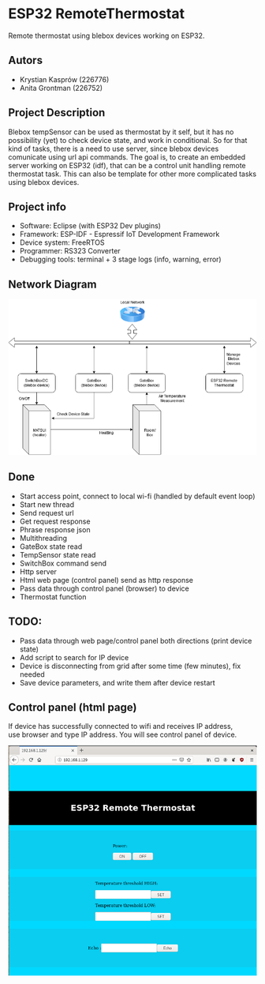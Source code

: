 # ESP32 RemoteThermostat
Remote thermostat using blebox devices working on ESP32. 

## Autors
- Krystian Kasprów (226776) 
- Anita Grontman (226752)

## Project Description

Blebox tempSensor can be used as thermostat by it self, but it has no possibility (yet) to check device state, and work in conditional.
So for that kind of tasks, there is a need to use server, since blebox devices comunicate using url api commands.
The goal is, to create an embedded server working on ESP32 (idf), that can be a control unit handling remote thermostat task.
This can also be template for other more complicated tasks using blebox devices.

## Project info
- Software: Eclipse (with ESP32 Dev plugins) 
- Framework: ESP-IDF - Espressif IoT Development Framework
- Device system: FreeRTOS
- Programmer: RS323 Converter 
- Debugging tools: terminal + 3 stage logs (info, warning, error)  

## Network Diagram 
![Image description](images/NetSchem.png)

## Done 
- Start access point, connect to local wi-fi (handled by default event loop)
- Start new thread
- Send request url
- Get request response	
- Phrase response json 
- Multithreading 
- GateBox state read
- TempSensor state read
- SwitchBox command send
- Http server
- Html web page (control panel) send as http response 
- Pass data through control panel (browser) to device
- Thermostat function

## TODO:
- Pass data through web page/control panel both directions (print device state)
- Add script to search for IP device 
- Device is disconnecting from grid after some time (few minutes), fix needed
- Save device parameters, and write them after device restart

## Control panel (html page) 
If device has successfully connected to wifi and receives IP address, <br />
use browser and type IP address. You will see control panel of device.
  
![Image description](images/webPage_view.png)
